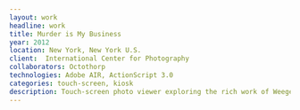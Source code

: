 ```yaml
---
layout: work
headline: work
title: Murder is My Business
year: 2012
location: New York, New York U.S.
client:  International Center for Photography
collaborators: Octothorp
technologies: Adobe AIR, ActionScript 3.0
categories: touch-screen, kiosk
description: Touch-screen photo viewer exploring the rich work of Weegee, a preeminent photo journalist
---
```

